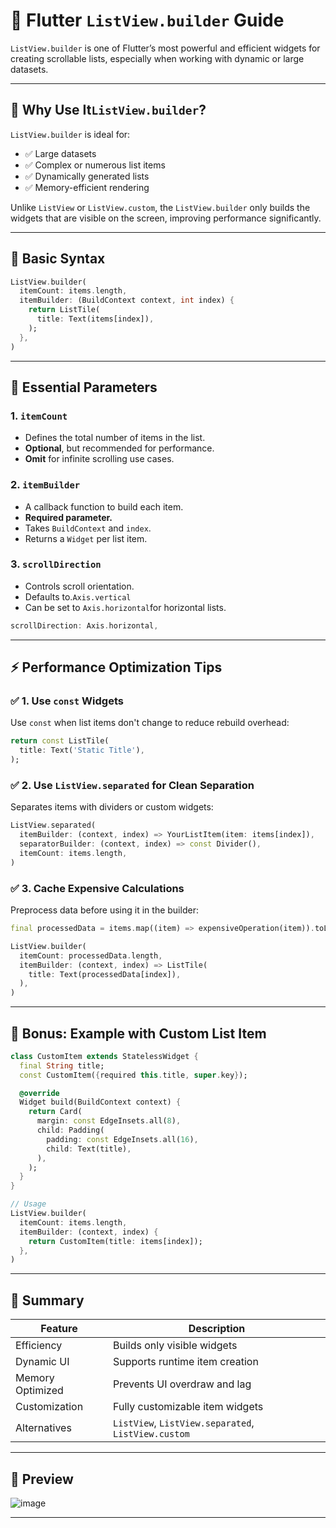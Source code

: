 # 📜 Flutter `ListView.builder` Guide

`ListView.builder` is one of Flutter’s most powerful and efficient widgets for creating scrollable lists, especially when working with dynamic or large datasets.

---

## 🚀 Why Use It`ListView.builder`?

`ListView.builder` is ideal for:

- ✅ Large datasets
- ✅ Complex or numerous list items
- ✅ Dynamically generated lists
- ✅ Memory-efficient rendering

Unlike `ListView` or `ListView.custom`, the `ListView.builder` only builds the widgets that are visible on the screen, improving performance significantly.

---

## 🧱 Basic Syntax

```dart
ListView.builder(
  itemCount: items.length,
  itemBuilder: (BuildContext context, int index) {
    return ListTile(
      title: Text(items[index]),
    );
  },
)
```

---

## 🔧 Essential Parameters

### 1. `itemCount`

- Defines the total number of items in the list.
- **Optional**, but recommended for performance.
- **Omit** for infinite scrolling use cases.

### 2. `itemBuilder`

- A callback function to build each item.
- **Required parameter.**
- Takes `BuildContext` and `index`.
- Returns a `Widget` per list item.

### 3. `scrollDirection`

- Controls scroll orientation.
- Defaults to.`Axis.vertical`
- Can be set to `Axis.horizontal`for horizontal lists.

```dart
scrollDirection: Axis.horizontal,
```

---

## ⚡ Performance Optimization Tips

### ✅ 1. Use `const` Widgets

Use `const` when list items don't change to reduce rebuild overhead:

```dart
return const ListTile(
  title: Text('Static Title'),
);
```

### ✅ 2. Use `ListView.separated` for Clean Separation

Separates items with dividers or custom widgets:

```dart
ListView.separated(
  itemBuilder: (context, index) => YourListItem(item: items[index]),
  separatorBuilder: (context, index) => const Divider(),
  itemCount: items.length,
)
```

### ✅ 3. Cache Expensive Calculations

Preprocess data before using it in the builder:

```dart
final processedData = items.map((item) => expensiveOperation(item)).toList();

ListView.builder(
  itemCount: processedData.length,
  itemBuilder: (context, index) => ListTile(
    title: Text(processedData[index]),
  ),
)
```

---

## 🧪 Bonus: Example with Custom List Item

```dart
class CustomItem extends StatelessWidget {
  final String title;
  const CustomItem({required this.title, super.key});

  @override
  Widget build(BuildContext context) {
    return Card(
      margin: const EdgeInsets.all(8),
      child: Padding(
        padding: const EdgeInsets.all(16),
        child: Text(title),
      ),
    );
  }
}

// Usage
ListView.builder(
  itemCount: items.length,
  itemBuilder: (context, index) {
    return CustomItem(title: items[index]);
  },
)
```

---

## 📌 Summary

| Feature          | Description                                         |
| ---------------- | --------------------------------------------------- |
| Efficiency       | Builds only visible widgets                         |
| Dynamic UI       | Supports runtime item creation                      |
| Memory Optimized | Prevents UI overdraw and lag                        |
| Customization    | Fully customizable item widgets                     |
| Alternatives     | `ListView`, `ListView.separated`, `ListView.custom` |

---

## 📸 Preview

![image](https://github.com/user-attachments/assets/20eee4c9-9c9e-47b0-85a2-380fe68d0b3a)


---




